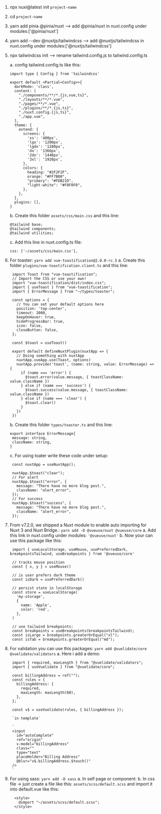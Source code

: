 1. npx nuxi@latest init `project-name`
2. cd `project-name`
3. yarn add pinia @pinia/nuxt --> add @pinia/nuxt in nuxt.config under modules:['@pinia/nuxt']
4. yarn add --dev @nuxtjs/tailwindcss --> add @nuxtjs/tailwindcss in nuxt.config under modules:['@nuxtjs/tailwindcss']
5. npx tailwindcss init --> rename tailwind.config.js to tailwind.config.ts

   a. config tailwind.config.ts like this:

   ```
   import type { Config } from 'tailwindcss'

   export default <Partial<Config>>{
     darkMode: 'class',
     content: [
       "./components/**/*.{js,vue,ts}",
       "./layouts/**/*.vue",
       "./pages/**/*.vue",
       "./plugins/**/*.{js,ts}",
       "./nuxt.config.{js,ts}",
       "./app.vue",
     ],
     theme: {
       extend: {
         screens: {
           'xs': '400px',
           'lgx': '1200px',
           'lgdx': '1280px',
           'dx': '1366px',
           '2dx': '1440px',
           '3xl': '1920px',
         },
         colors: {
           heading: "#2F2F2F",
           orange: "#FF7B00",
           "primary": "#FDB21D",
           "light-white": "#F0F0F0",
         },
       },
     },
     plugins: [],
   }
   ```

   b. Create this folder `assets/css/main.css` and this line:

   ```
   @tailwind base;
   @tailwind components;
   @tailwind utilities;
   ```

   c. Add this line in nuxt.config.ts file:

   ```
   css: ['~/assets/css/main.css'],
   ```

6. For toaster: `yarn add vue-toastification@2.0.0-rc.5`
   a. Create this folder `plugins/vue-toastification.client.ts` and this line:

   ```
    import Toast from "vue-toastification";
    // Import the CSS or use your own!
    import "vue-toastification/dist/index.css";
    import { useToast } from "vue-toastification";
    import { ErrorMessage } from "~/types/toaster";

    const options = {
      // You can set your default options here
      position: 'top-center',
      timeout: 2000,
      keepOnHover: true,
      hideProgressBar: true,
      icon: false,
      closeButton: false,
    };

    const $toast = useToast()

    export default defineNuxtPlugin(nuxtApp => {
      // Doing something with nuxtApp
      nuxtApp.vueApp.use(Toast, options)
      nuxtApp.provide('toast', (name: string, value: ErrorMessage) => {
        if (name === 'error') {
          $toast.error(value.message, { toastClassName: value.className })
        } else if (name === 'success') {
          $toast.success(value.message, { toastClassName: value.className })
        } else if (name === 'clear') {
          $toast.clear()
        }
      })
    })
   ```

   b. Create this folder `types/toaster.ts` and this line:

   ```
   export interface ErrorMessage{
    message: string,
    className: string,
   }
   ```

   c. For using toater write these code under setup:

   ```
    const nuxtApp = useNuxtApp();

    nuxtApp.$toast("clear");
    // For alert
    nuxtApp.$toast("error", {
      message: "There have no more blog post.",
      className: "alert_error",
    });
    // For success
    nuxtApp.$toast("success", {
      message: "There have no more blog post.",
      className: "alert_error",
    });
   ```

7. From v7.2.0, we shipped a Nuxt module to enable auto importing for Nuxt 3 and Nuxt Bridge.: `yarn add -D @vueuse/nuxt @vueuse/core`
   a. Add this link in nuxt.config under modules: `'@vueuse/nuxt'`
   b. Now your can use this package like this:

   ```
    import { useLocalStorage, useMouse, usePreferredDark, breakpointsTailwind, useBreakpoints } from '@vueuse/core'

    // tracks mouse position
    const { x, y } = useMouse()

    // is user prefers dark theme
    const isDark = usePreferredDark()

    // persist state in localStorage
    const store = useLocalStorage(
      'my-storage',
      {
        name: 'Apple',
        color: 'red',
      },
    )

    // use tailwind breakpoints:
    const breakpoints = useBreakpoints(breakpointsTailwind);
    const isLarge = breakpoints.greaterOrEqual("xl");
    const isTab = breakpoints.greaterOrEqual("md");
   ```

8. For validation you can use this packages: `yarn add @vuelidate/core @vuelidate/validators`
   a. Here i add a demo:

   ```
    import { required, maxLength } from "@vuelidate/validators";
    import { useVuelidate } from "@vuelidate/core";

    const billingAddress = ref("");
    const rules = {
      billingAddress: {
        required,
        maxLength: maxLength(60),
      },
    };

    const v$ = useVuelidate(rules, { billingAddress });

    `in template`

    `
    <input
      id="autoComplete"
      ref="origin"
      v-model="billingAddress"
      class=""
      type="text"
      placeHolder="Billing Address"
      @blur="v$.billingAddress.$touch()"
    />
    `
   ```

9. For using sass: `yarn add -D sass`
   a. In self page or component: <style lang="scss" scoped></style>
   b. In css file -> just create a file like this: `assets/scss/default.scss` and import it into default.vue like this:
   ```
     <style>
       @import "~/assets/scss/default.scss";
     </style>
   ```
